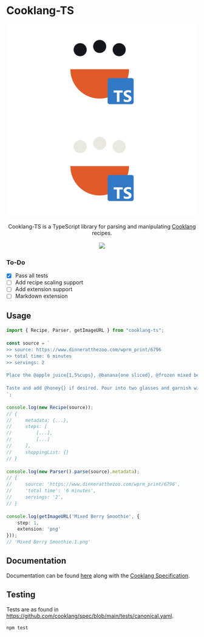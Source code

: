 # Cooklang-TS

![cooklang-ts logo](assets/logo.svg#gh-light-mode-only)
![cooklang-ts logo](assets/logo_dark.svg#gh-dark-mode-only)

<div align="center">
    Cooklang-TS is a TypeScript library for parsing and manipulating <a href="https://cooklang.org/">Cooklang</a> recipes.
    <br><br>
    <a href="https://github.com/cooklang/cooklang-ts/actions/workflows/tests.yml"><img src="https://github.com/cooklang/cooklang-ts/actions/workflows/tests.yml/badge.svg?branch=main"></a>
</div>

### To-Do
- [x] Pass all tests
- [ ] Add recipe scaling support
- [ ] Add extension support
- [ ] Markdown extension

## Usage
```typescript
import { Recipe, Parser, getImageURL } from "cooklang-ts";

const source = `
>> source: https://www.dinneratthezoo.com/wprm_print/6796
>> total time: 6 minutes
>> servings: 2

Place the @apple juice{1,5%cups}, @banana{one sliced}, @frozen mixed berries{1,5%cups} and @vanilla greek yogurt{3/4%cup} in a #blender{}; blend until smooth. If the smoothie seems too thick, add a little more liquid (1/4 cup). 

Taste and add @honey{} if desired. Pour into two glasses and garnish with fresh berries and mint sprigs if desired.
`;

console.log(new Recipe(source));
// {
//     metadata: {...},
//     steps: [
//         [...],
//         [...]
//     ],
//     shoppingList: {}
// }

console.log(new Parser().parse(source).metadata);
// {
//     source: 'https://www.dinneratthezoo.com/wprm_print/6796',
//     'total time': '6 minutes',
//     servings: '2',
// }

console.log(getImageURL('Mixed Berry Smoothie', {
    step: 1,
    extension: 'png'
}));
// 'Mixed Berry Smoothie.1.png'
```

## Documentation
Documentation can be found [here](https://cooklang.github.io/cooklang-ts/) along with the [Cooklang Specification](https://cooklang.org/docs/spec/).


## Testing
Tests are as found in https://github.com/cooklang/spec/blob/main/tests/canonical.yaml.
```
npm test
```
